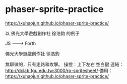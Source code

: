 phaser-sprite-practice
======================

https://xuhaojun.github.io/phaser-sprite-practice/

以 佛光大學遊戲創作社 徐浩鈞 的例子 

JS ---> Forth

佛光大學遊戲創作社 徐浩鈞

無聊做的，只有走路和攻擊。
操控：上下左右 空白鍵
連結：http://dclab.fgu.edu.tw:3000/ro-spritesheet/
備用：https://xuhaojun.github.io/phaser-sprite-practice/


